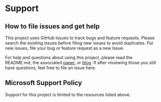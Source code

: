 # Support

## How to file issues and get help  

This project uses GitHub Issues to track bugs and feature requests. Please search the existing
issues before filing new issues to avoid duplicates.  For new issues, file your bug or
feature request as a new Issue.

For help and questions about using this project, please read the README.md, the associated [paper](https://https://arxiv.org/abs/2002.02923), or [blog](https://www.microsoft.com/en-us/research/blog/measuring-dataset-similarity-using-optimal-transport/). If after reviewing those you still have questions, feel free to file an issue here.

## Microsoft Support Policy  

Support for this project is limited to the resources listed above.
